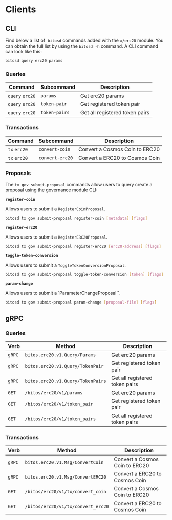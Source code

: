 <!--
order: 8
-->

# Clients

## CLI

Find below a list of  `bitosd` commands added with the  `x/erc20` module. You can obtain the full list by using the `bitosd -h` command. A CLI command can look like this:

```bash
bitosd query erc20 params
```

### Queries

| Command         | Subcommand    | Description                    |
| --------------- | ------------- | ------------------------------ |
| `query` `erc20` | `params`      | Get erc20 params               |
| `query` `erc20` | `token-pair`  | Get registered token pair      |
| `query` `erc20` | `token-pairs` | Get all registered token pairs |

### Transactions

| Command      | Subcommand      | Description                    |
| ------------ | --------------- | ------------------------------ |
| `tx` `erc20` | `convert-coin`  | Convert a Cosmos Coin to ERC20 |
| `tx` `erc20` | `convert-erc20` | Convert a ERC20 to Cosmos Coin |

### Proposals

The `tx gov submit-proposal` commands allow users to query create a proposal using the governance module CLI:

**`register-coin`**

Allows users to submit a `RegisterCoinProposal`.

```bash
bitosd tx gov submit-proposal register-coin [metadata] [flags]
```

**`register-erc20`**

Allows users to submit a `RegisterERC20Proposal`.

```bash
bitosd tx gov submit-proposal register-erc20 [erc20-address] [flags]
```

**`toggle-token-conversion`**

Allows users to submit a `ToggleTokenConversionProposal`.

```bash
bitosd tx gov submit-proposal toggle-token-conversion [token] [flags]
```

**`param-change`**

Allows users to submit a `ParameterChangeProposal``.

```bash
bitosd tx gov submit-proposal param-change [proposal-file] [flags]
```

## gRPC

### Queries

| Verb   | Method                            | Description                    |
| ------ |-----------------------------------| ------------------------------ |
| `gRPC` | `bitos.erc20.v1.Query/Params`     | Get erc20 params               |
| `gRPC` | `bitos.erc20.v1.Query/TokenPair`  | Get registered token pair      |
| `gRPC` | `bitos.erc20.v1.Query/TokenPairs` | Get all registered token pairs |
| `GET`  | `/bitos/erc20/v1/params`          | Get erc20 params               |
| `GET`  | `/bitos/erc20/v1/token_pair`      | Get registered token pair      |
| `GET`  | `/bitos/erc20/v1/token_pairs`     | Get all registered token pairs |

### Transactions

| Verb   | Method                             | Description                    |
| ------ |------------------------------------| ------------------------------ |
| `gRPC` | `bitos.erc20.v1.Msg/ConvertCoin`   | Convert a Cosmos Coin to ERC20 |
| `gRPC` | `bitos.erc20.v1.Msg/ConvertERC20`  | Convert a ERC20 to Cosmos Coin |
| `GET`  | `/bitos/erc20/v1/tx/convert_coin`  | Convert a Cosmos Coin to ERC20 |
| `GET`  | `/bitos/erc20/v1/tx/convert_erc20` | Convert a ERC20 to Cosmos Coin |
